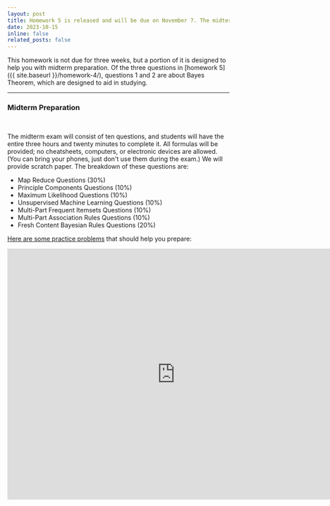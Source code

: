 ```yaml
---
layout: post
title: Homework 5 is released and will be due on November 7. The midterm is next week. 
date: 2023-10-15
inline: false
related_posts: false
---
```


This homework is not due for three weeks, but a portion of it is designed to help you with midterm preparation. Of the three questions in [homework 5]({{ site.baseurl }}/homework-4/), questions 1 and 2 are about Bayes Theorem, which are designed to aid in studying.

-----

### Midterm Preparation

<br>

The midterm exam will consist of ten questions, and students will have the entire three hours and twenty minutes to complete it. All formulas will be provided; no cheatsheets, computers, or electronic devices are allowed. (You can bring your phones, just don't use them during the exam.) We will provide scratch paper. The breakdown of these questions are:

* Map Reduce Questions (30%)
* Principle Components Questions (10%)
* Maximum Likelihood Questions (10%)
* Unsupervised Machine Learning Questions (10%)
* Multi-Part Frequent Itemsets Questions (10%)
* Multi-Part Association Rules Questions (10%)
* Fresh Content Bayesian Rules Questions (20%)

[Here are some practice problems](https://docs.google.com/presentation/d/1ythq9ty-rp3_CXoIOn0o_kFMDRVvUVPeDZbco4Y_yVQ) that should help you prepare:

<iframe src="https://docs.google.com/presentation/d/e/2PACX-1vRhPAb4CeGIQC6-6u-SqCEi0ud7S31alRwlFPZPxYVzu2uQrWxJTtZzCbAeTNa4zZgAMXbOcGGrU43G/embed?start=false&loop=false&delayms=3000" frameborder="0" width="760" height="569" allowfullscreen="true" mozallowfullscreen="true" webkitallowfullscreen="true"></iframe>



